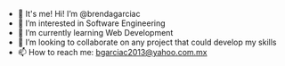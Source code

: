 - 👋 It's me! Hi! I’m @brendagarciac
- 👀 I’m interested in Software Engineering
- 🌱 I’m currently learning Web Development
- 💞️ I’m looking to collaborate on any project that could develop my skills
- 📫 How to reach me: bgarciac2013@yahoo.com.mx

<!---
brendagarciac/brendagarciac is a ✨ special ✨ repository because its `README.md` (this file) appears on your GitHub profile.
You can click the Preview link to take a look at your changes.
--->
